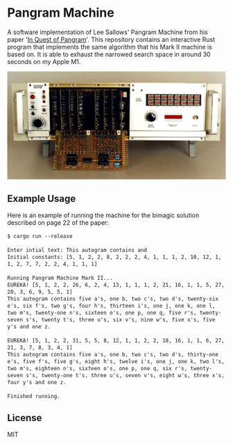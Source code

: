 # Pangram Machine

A software implementation of Lee Sallows' Pangram Machine from his paper
'[In Quest of Pangram](https://www.leesallows.com/files/In%20Quest%20of%20a%20Pangram1.pdf)'.
This repository contains an interactive Rust program that implements the same
algorithm that his Mark II machine is based on. It is able to exhaust the
narrowed search space in around 30 seconds on my Apple M1.

![Pangram Machine](machine.jpg)

## Example Usage

Here is an example of running the machine for the bimagic solution described on
page 22 of the paper:

```
$ cargo run --release

Enter intial text: This autogram contains and
Initial constants: [5, 1, 2, 2, 8, 2, 2, 2, 4, 1, 1, 1, 2, 10, 12, 1, 1, 2, 7, 7, 2, 2, 4, 1, 1, 1]

Running Pangram Machine Mark II...
EUREKA! [5, 1, 2, 2, 26, 6, 2, 4, 13, 1, 1, 1, 2, 21, 16, 1, 1, 5, 27, 20, 3, 6, 9, 5, 5, 1]
This autogram contains five a's, one b, two c's, two d's, twenty-six e's, six f's, two g's, four h's, thirteen i's, one j, one k, one l, two m's, twenty-one n's, sixteen o's, one p, one q, five r's, twenty-seven s's, twenty t's, three u's, six v's, nine w's, five x's, five y's and one z.

EUREKA! [5, 1, 2, 2, 31, 5, 5, 8, 12, 1, 1, 2, 2, 18, 16, 1, 1, 6, 27, 21, 3, 7, 8, 3, 4, 1]
This autogram contains five a's, one b, two c's, two d's, thirty-one e's, five f's, five g's, eight h's, twelve i's, one j, one k, two l's, two m's, eighteen n's, sixteen o's, one p, one q, six r's, twenty-seven s's, twenty-one t's, three u's, seven v's, eight w's, three x's, four y's and one z.

Finished running.
```

## License

MIT
